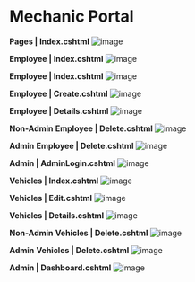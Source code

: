 # **Mechanic Portal**

**Pages | Index.cshtml**
![image](https://github.com/user-attachments/assets/aa4814c3-e2b3-45a6-89d1-c66dd2ee6577)

**Employee | Index.cshtml**
![image](https://github.com/user-attachments/assets/59abb264-51f8-4314-8f3a-2a1fd546c0cd)

**Employee | Index.cshtml**
![image](https://github.com/user-attachments/assets/dd742ea5-f1b0-4779-a089-0cce36c67759)

**Employee | Create.cshtml**
![image](https://github.com/user-attachments/assets/a9f00150-e61e-41c8-b571-e4aa09f02026)

**Employee | Details.cshtml**
![image](https://github.com/user-attachments/assets/8381f475-8fdd-4d0e-9a66-71e075e28356)

**Non-Admin**
**Employee | Delete.cshtml**
![image](https://github.com/user-attachments/assets/aeeaa2b2-7540-4bc3-b149-78eec9a19b88)

**Admin**
**Employee | Delete.cshtml**
![image](https://github.com/user-attachments/assets/aee4f27e-860f-43b8-b7c9-58b42820be3b)

**Admin | AdminLogin.cshtml**
![image](https://github.com/user-attachments/assets/e6a1d9dd-20e4-4ee3-aad0-05b3fc9fb39a)

**Vehicles | Index.cshtml**
![image](https://github.com/user-attachments/assets/3d930e51-70cc-4425-bba2-afba4c3b9f04)

**Vehicles | Edit.cshtml**
![image](https://github.com/user-attachments/assets/596fd881-f9da-48e9-a571-37770ad92e90)

**Vehicles | Details.cshtml**
![image](https://github.com/user-attachments/assets/0b59118e-3f79-49e6-919c-91ba77d959e5)

**Non-Admin**
**Vehicles | Delete.cshtml**
![image](https://github.com/user-attachments/assets/6b74bcac-a405-490a-8049-1b40bd0498a6)

**Admin**
**Vehicles | Delete.cshtml**
![image](https://github.com/user-attachments/assets/0693ab48-cc4a-4d2b-810f-82fb0cbf7c22)

**Admin | Dashboard.cshtml**
![image](https://github.com/user-attachments/assets/e6fc27ea-a561-47ef-a905-b420c0d07dc7)

